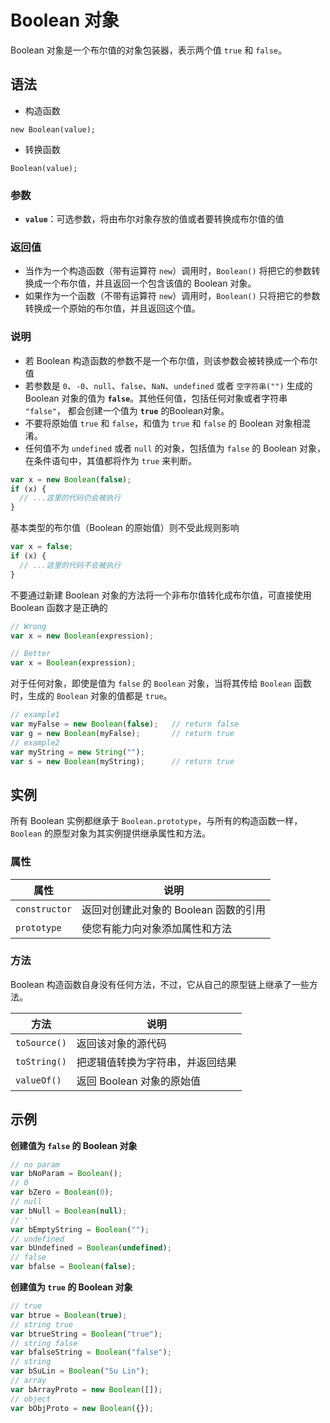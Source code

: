 ﻿# Boolean 对象

Boolean 对象是一个布尔值的对象包装器，表示两个值 `true` 和 `false`。

## 语法

- 构造函数

```
new Boolean(value);
```

- 转换函数

```
Boolean(value);
```

### 参数

 - **`value`**：可选参数，将由布尔对象存放的值或者要转换成布尔值的值

### 返回值

- 当作为一个构造函数（带有运算符 `new`）调用时，`Boolean()` 将把它的参数转换成一个布尔值，并且返回一个包含该值的 Boolean 对象。
- 如果作为一个函数（不带有运算符 `new`）调用时，`Boolean()` 只将把它的参数转换成一个原始的布尔值，并且返回这个值。

### 说明

- 若 Boolean 构造函数的参数不是一个布尔值，则该参数会被转换成一个布尔值
- 若参数是 `0`、`-0`、`null`、`false`、`NaN`、`undefined` 或者 `空字符串("")` 生成的 Boolean 对象的值为 **`false`**。其他任何值，包括任何对象或者字符串 `"false"`， 都会创建一个值为 **`true`** 的Boolean对象。
- 不要将原始值 `true` 和 `false`，和值为 `true` 和 `false` 的 Boolean 对象相混淆。
- 任何值不为 `undefined` 或者 `null` 的对象，包括值为 `false` 的 Boolean 对象，在条件语句中，其值都将作为 `true` 来判断。

```javascript
var x = new Boolean(false);
if (x) {
  // ...这里的代码仍会被执行
}
```

基本类型的布尔值（Boolean 的原始值）则不受此规则影响

```javascript
var x = false;
if (x) {
  // ...这里的代码不会被执行
}
```

不要通过新建 Boolean 对象的方法将一个非布尔值转化成布尔值，可直接使用 Boolean 函数才是正确的

```javascript
// Wrong
var x = new Boolean(expression);

// Better
var x = Boolean(expression);
```

对于任何对象，即使是值为 `false` 的 `Boolean` 对象，当将其传给 `Boolean` 函数时，生成的 `Boolean` 对象的值都是 `true`。

```javascript
// example1
var myFalse = new Boolean(false);   // return false
var g = new Boolean(myFalse);       // return true
// example2
var myString = new String("");
var s = new Boolean(myString);      // return true
```

## 实例

所有 Boolean 实例都继承于 `Boolean.prototype`，与所有的构造函数一样，`Boolean` 的原型对象为其实例提供继承属性和方法。

### 属性

| 属性          | 说明                                  |
| ------------- | ------------------------------------- |
| `constructor` | 返回对创建此对象的 Boolean 函数的引用 |
| `prototype`   | 使您有能力向对象添加属性和方法        |

### 方法

Boolean 构造函数自身没有任何方法，不过，它从自己的原型链上继承了一些方法。

| 方法         | 说明                             |
| ------------ | -------------------------------- |
| `toSource()` | 返回该对象的源代码               |
| `toString()` | 把逻辑值转换为字符串，并返回结果 |
| `valueOf()`  | 返回 Boolean 对象的原始值        |

## 示例

**创建值为 `false` 的 Boolean 对象**

```javascript
// no param
var bNoParam = Boolean();
// 0
var bZero = Boolean(0);
// null
var bNull = Boolean(null);
// ''
var bEmptyString = Boolean("");
// undefined
var bUndefined = Boolean(undefined);
// false
var bfalse = Boolean(false);
```

**创建值为 `true` 的 Boolean 对象**

```javascript
// true
var btrue = Boolean(true);
// string true
var btrueString = Boolean("true");
// string false
var bfalseString = Boolean("false");
// string
var bSuLin = Boolean("Su Lin");
// array
var bArrayProto = new Boolean([]);
// object
var bObjProto = new Boolean({});
```



